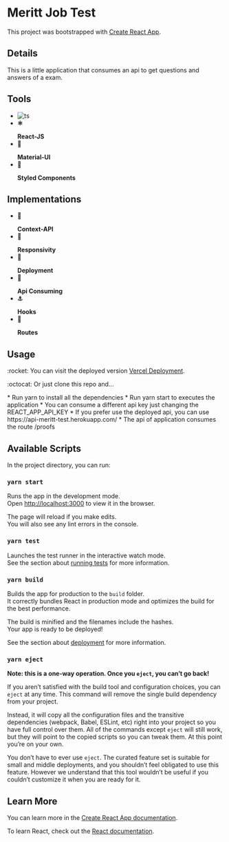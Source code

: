 # Meritt Job Test

This project was bootstrapped with [Create React App](https://github.com/facebook/create-react-app).

## Details

This is a little application that consumes an api to get questions and answers of a exam.

## Tools

* ![ts](https://badgen.net/badge/-/TypeScript/blue?icon=typescript&label)
* <b>:atom_symbol:<p></p>React-JS</b>
* <b>:purple_heart:<p></p>Material-UI</b>
* <b>:nail_care:<p></p>Styled Components</b>

## Implementations

* <b>:high_brightness:<p></p>Context-API</b>
* <b>:iphone:<p></p>Responsivity</b>
* <b>:tada:<p></p>Deployment</b>
* <b>:envelope_with_arrow:<p></p>Api Consuming</b>
* <b>:anchor: <p></p>Hooks</b>
* <b>:children_crossing:<p></p>Routes</b>



## Usage
<p>
:rocket: You can visit the deployed version <a href="" rel="">Vercel Deployment</a>.
</p>
<p>
:octocat: Or just clone this repo and...
</p>
* Run yarn to install all the dependencies
* Run yarn start to executes the application
* You can consume a different api key just changing the REACT_APP_API_KEY
* If you prefer use the deployed api, you can use https://api-meritt-test.herokuapp.com/
* The api of application consumes the route /proofs



## Available Scripts

In the project directory, you can run:

### `yarn start`

Runs the app in the development mode.\
Open [http://localhost:3000](http://localhost:3000) to view it in the browser.

The page will reload if you make edits.\
You will also see any lint errors in the console.

### `yarn test`

Launches the test runner in the interactive watch mode.\
See the section about [running tests](https://facebook.github.io/create-react-app/docs/running-tests) for more information.

### `yarn build`

Builds the app for production to the `build` folder.\
It correctly bundles React in production mode and optimizes the build for the best performance.

The build is minified and the filenames include the hashes.\
Your app is ready to be deployed!

See the section about [deployment](https://facebook.github.io/create-react-app/docs/deployment) for more information.

### `yarn eject`

**Note: this is a one-way operation. Once you `eject`, you can’t go back!**

If you aren’t satisfied with the build tool and configuration choices, you can `eject` at any time. This command will remove the single build dependency from your project.

Instead, it will copy all the configuration files and the transitive dependencies (webpack, Babel, ESLint, etc) right into your project so you have full control over them. All of the commands except `eject` will still work, but they will point to the copied scripts so you can tweak them. At this point you’re on your own.

You don’t have to ever use `eject`. The curated feature set is suitable for small and middle deployments, and you shouldn’t feel obligated to use this feature. However we understand that this tool wouldn’t be useful if you couldn’t customize it when you are ready for it.

## Learn More

You can learn more in the [Create React App documentation](https://facebook.github.io/create-react-app/docs/getting-started).

To learn React, check out the [React documentation](https://reactjs.org/).
